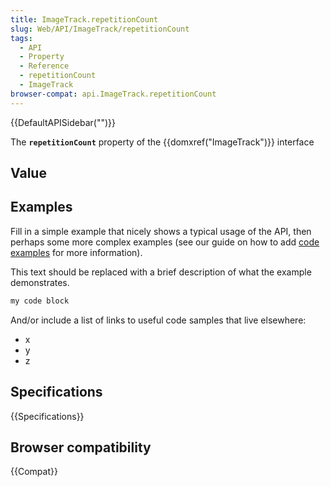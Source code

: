 ```yaml
---
title: ImageTrack.repetitionCount
slug: Web/API/ImageTrack/repetitionCount
tags:
  - API
  - Property
  - Reference
  - repetitionCount
  - ImageTrack
browser-compat: api.ImageTrack.repetitionCount
---
```

{{DefaultAPISidebar("")}}

The **`repetitionCount`** property of the {{domxref("ImageTrack")}} interface 

## Value



## Examples

Fill in a simple example that nicely shows a typical usage of the API, then perhaps some more complex examples (see our guide on how to add [code examples](/en-US/docs/MDN/Contribute/Structures/Code_examples) for more information).

This text should be replaced with a brief description of what the example demonstrates.

```js
my code block
```

And/or include a list of links to useful code samples that live elsewhere:

*   x
*   y
*   z

## Specifications

{{Specifications}}

## Browser compatibility

{{Compat}}


